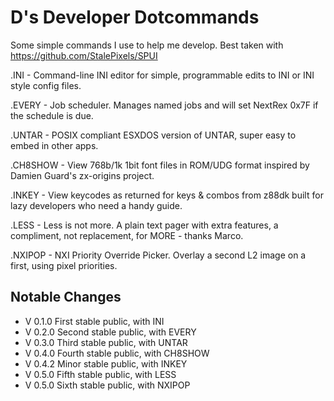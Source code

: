D's Developer Dotcommands
=

Some simple commands I use to help me develop.
Best taken with https://github.com/StalePixels/SPUI

.INI - Command-line INI editor for simple, programmable edits to INI or INI style config files.

.EVERY - Job scheduler.  Manages named jobs and will set NextRex 0x7F if the schedule is due.

.UNTAR - POSIX compliant ESXDOS version of UNTAR, super easy to embed in other apps.

.CH8SHOW - View 768b/1k 1bit font files in ROM/UDG format inspired by Damien Guard's zx-origins project.

.INKEY - View keycodes as returned for keys & combos from z88dk built for lazy developers who need a handy guide.

.LESS - Less is not more. A plain text pager with extra features, a compliment, not replacement, for MORE  - thanks Marco.

.NXIPOP - NXI Priority Override Picker. Overlay a second L2 image on a first, using pixel priorities.

Notable Changes
-
* V 0.1.0         First stable public, with INI
* V 0.2.0         Second stable public, with EVERY
* V 0.3.0         Third stable public, with UNTAR
* V 0.4.0         Fourth stable public, with CH8SHOW
* V 0.4.2         Minor stable public, with INKEY
* V 0.5.0         Fifth stable public, with LESS
* V 0.5.0         Sixth stable public, with NXIPOP





